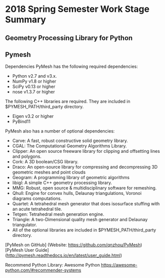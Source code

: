 # 2018 Spring Semester Work Stage Summary

## Geometry Processing Library for Python

## Pymesh

Dependencies
PyMesh has the following required dependencies:

- Python v2.7 and v3.x.
- NumPy v1.8 or higher
- SciPy v0.13 or higher
- nose v1.3.7 or higher

The following C++ libraries are required. They are included in $PYMESH_PATH/third_party directory.

- Eigen v3.2 or higher
- PyBind11

PyMesh also has a number of optional dependencies:

- Carve: A fast, robust constructive solid geometry library.
- CGAL: The Computational Geometry Algorithms Library.
- Clipper: An open source freeware library for clipping and offsetting lines and polygons.
- Cork: A 3D boolean/CSG library.
- Draco: An open-source library for compressing and decompressing 3D geometric meshes and point clouds
- Geogram: A programming library of geometric algorithms
- libigl: A simple C++ geometry processing library.
- MMG: Robust, open source & multidisciplinary software for remeshing.
- Qhull: Engine for convex hulls, Delaunay triangulations, Voronoi diagrams computations.
- Quartet: A tetrahedral mesh generator that does isosurface stuffing with an acute tetrahedral tile.
- Tetgen: Tetrahedral mesh generation engine.
- Triangle: A two-Dimensional quality mesh generator and Delaunay triangulator.
- All of the optional libraries are included in $PYMESH_PATH/third_party directory.

[PyMesh on GitHub] (Website: https://github.com/qnzhou/PyMesh)
[PyMesh User Guide] (http://pymesh.readthedocs.io/en/latest/user_guide.html)

Recommend Python Library: Awesome Python https://awesome-python.com/#recommender-systems
